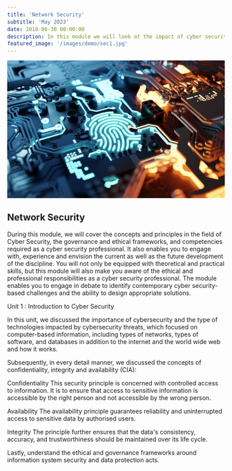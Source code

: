 ```yaml
---
title: 'Network Security'
subtitle: 'May 2023'
date: 2018-06-30 00:00:00
description: In this module we will look at the impact of cyber security on network systems and designs, focusing especially on network vulnerability assessments.
featured_image: '/images/demo/sec1.jpg'
---
```


![](/images/demo/sec1.jpg)

## Network Security

During this module, we will cover the concepts and principles in the field of Cyber Security, the governance and ethical frameworks, and competencies required as a cyber security professional. It also enables you to engage with, experience and envision the current as well as the future development of the discipline. You will not only be equipped with theoretical and practical skills, but this module will also make you aware of the ethical and professional responsibilities as a cyber security professional. The module enables you to engage in debate to identify contemporary cyber security-based challenges and the ability to design appropriate solutions.

Unit 1 : Introduction to Cyber Security

In this unit, we discussed the importance of cybersecurity and the type of technologies impacted by cybersecurity threats, which focused on computer-based information, including types of networks, types of software, and databases in addition to the internet and the world wide web and how it works.

Subsequently, in every detail manner, we discussed the concepts of confidentiality, integrity and availability (CIA):

Confidentiality
This security principle is concerned with controlled access to information. It is to ensure that access to sensitive information is accessible by the right person and not accessible by the wrong person.

 Availability
The availability principle guarantees reliability and uninterrupted access to sensitive data by authorised users.

Integrity
 The principle further ensures that the data's consistency, accuracy, and trustworthiness should be maintained over its life cycle.


Lastly, understand the ethical and governance frameworks around information system security and data protection acts.

